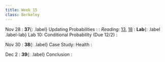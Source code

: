 ```yaml
---
title: Week 15
class: Berkeley
---
```


Nov 28
: **37**{: .label} Updating Probabilities
  : <!--[Slides]#) &#8226; [Demos](#) &#8226; [Video](#)-->
: *Reading:* [13](https://inferentialthinking.com/chapters/13/Estimation.html), [18](https://inferentialthinking.com/chapters/18/Updating_Predictions.html)
: **Lab**{: .label .label-lab} Lab 10: Conditional Probability (Due 12/2)
  : <!--[Lab 10 Worksheet](#)-->

Nov 30
: **38**{: .label} Case Study: Health
  : <!--[Slides]#) &#8226; [Demos](#) &#8226; [Video](#)-->

Dec 2
: **39**{: .label} Conclusion
  : <!--[Slides]#) &#8226; [Demos](#) &#8226; [Video](#)-->
